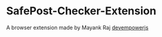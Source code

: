 # SafePost-Checker-Extension
A browser extension made by Mayank Raj [devempowerjs](github.com/devempowerjs)
